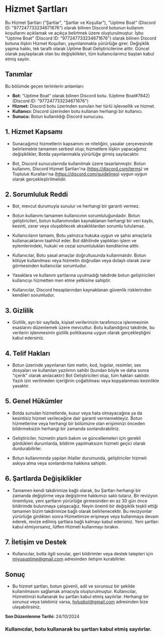# Hizmet Şartları

Bu Hizmet Şartları ("Şartlar", "Şartlar ve Koşullar"), "Uptime Boat" (Discord ID: "977247733234671676") olarak bilinen Discord botunun kullanım koşullarını açıklamak ve açıkça belirtmek üzere oluşturulmuştur. İşbu "Uptime Boat" (Discord ID: "977247733234671676") olarak bilinen Discord botuna ilişkin Hizmet Koşulları, yayınlanmakla yürürlüğe girer. Değişiklik yapma hakkı, tek taraflı olarak Uptime Boat Geliştiricilerine aittir. Güncel olarak paylaşılacak olan bu değişiklikleri, tüm kullanıcılarımız baştan kabul etmiş sayılır.

## Tanımlar
Bu bölümde geçen terimlerin anlamları:
- **Bot:** "Uptime Boat" olarak bilinen Discord botu. (Uptime Boat#7842) (Discord ID: "977247733234671676")
- **Hizmet:** Discord botu üzerinden sunulan her türlü işlevsellik ve hizmet.
- **Kullanıcı:** Discord üzerinden botu kullanan herhangi bir kullanıcı.
- **Sunucu:** Botun kullanıldığı Discord sunucusu.

## 1. Hizmet Kapsamı
- Sunacağımız hizmetlerin kapsamını ve niteliğini, yasalar çerçevesinde belirlemekte tamamen serbest olup; hizmetlere ilişkin yapacağımız değişiklikler, Botda yayınlanmakla yürürlüğe girmiş sayılacaktır.

- Bot, Discord sunucularında kullanılmak üzere tasarlanmıştır. Botun kullanımı, Discord Hizmet Şartları'na (https://discord.com/terms) ve Topluluk Kuralları'na (https://discord.com/guidelines) uygun uygun olarak gerçekleştirilmelidir.

## 2. Sorumluluk Reddi
- Bot, mevcut durumuyla sunulur ve herhangi bir garanti vermez.

- Botun kullanımı tamamen kullanıcının sorumluluğundadır. Botun geliştiricileri, botun kullanımından kaynaklanan herhangi bir veri kaybı, kesinti, zarar veya oluşabilecek aksaklıklardan sorumlu tutulamaz.

- Kullanıcıların tamamı, Botu yalnızca hukuka uygun ve şahsi amaçlarla kullanacaklarını taahhüt eder. Bot dâhilinde yaptıkları işlem ve eylemlerindeki, hukuki ve cezai sorumlulukları kendilerine aittir.

- Kullanıcılar, Botu yasal amaçlar doğrultusunda kullanmalıdır. Botun kötüye kullanılması veya hizmetin doğrudan veya dolaylı olarak zarar görmesinden kullanıcılar sorumludur.

- Yasaklara ve kullanım şartlarına uyulmadığı takdirde botun geliştiricileri kullanıcıyı hizmetten men etme yetkisine sahiptir.

- Kullanıcılar, Discord hesaplarından kaynaklanan güvenlik risklerinden kendileri sorumludur.

## 3. Gizlilik
- Gizlilik, ayrı bir sayfada, kişisel verilerinizin tarafımızca işlenmesinin esaslarını düzenlemek üzere mevcuttur. Botu kullandığınız takdirde, bu verilerin işlenmesinin gizlilik politikasına uygun olarak gerçekleştiğini kabul edersiniz.

## 4. Telif Hakları
- Botun üzerinde yayınlanan tüm metin, kod, logolar, resimler, ses dosyaları ve kullanılan yazılımın sahibi (bundan böyle ve daha sonra "içerik" olarak anılacaktır) Bot Geliştiricileri olup, tüm hakları saklıdır. Yazılı izin verilmeden içeriğinin çoğaltılması veya kopyalanması kesinlikle yasaktır.

## 5. Genel Hükümler
- Botda sunulan hizmetlerde, kusur veya hata olmayacağına ya da kesintisiz hizmet verileceğine dair garanti vermemekteyiz. Botun hizmetlerine veya herhangi bir bölümüne olan erişiminizi önceden bildirmeksizin herhangi bir zamanda sonlandırabiliriz.

- Geliştiriciler, hizmetin planlı bakım ve güncellemeleri için gerekli gördükleri durumlarda, bildirim yapılmaksızın hizmeti geçici olarak durdurabilirler.

- Botun kullanımında yapılan ihlaller durumunda, geliştiriciler hizmeti askıya alma veya sonlandırma hakkına sahiptir.

## 6. Şartlarda Değişiklikler
- Tamamen kendi takdirimize bağlı olarak, bu Şartları herhangi bir zamanda değiştirme veya değiştirme hakkımızı saklı tutarız. Bir revizyon önemliyse, yeni şartların yürürlüğe girmesinden en az 30 gün önce bildirimde bulunmaya çalışacağız. Neyin önemli bir değişiklik teşkil ettiği tamamen bizim takdirimize bağlı olarak belirlenecektir. Bu revizyonlar yürürlüğe girdikten sonra Hizmetimize erişmeye veya kullanmaya devam ederek, revize edilmiş şartlara bağlı kalmayı kabul edersiniz. Yeni şartları kabul etmiyorsanız, lütfen Hizmeti kullanmayı bırakın.

## 7. İletişim ve Destek
- Kullanıcılar, botla ilgili sorular, geri bildirimler veya destek talepleri için miyusuptime@gmail.com adresinden iletişim kurabilirler.

## Sonuç
- Bu hizmet şartları, botun güvenli, adil ve sorunsuz bir şekilde kullanılmasını sağlamak amacıyla oluşturulmuştur. Kullanıcılar, Hizmetimizi kullanarak bu şartları kabul etmiş sayılırlar. Herhangi bir sorunuz veya talebiniz varsa, hylusbot@gmail.com adresinden bize ulaşabilirsiniz.

**Son Düzenlenme Tarihi:** 24/10/2024

### Kullanıcılar, botu kullanarak bu şartları kabul etmiş sayılırlar.
